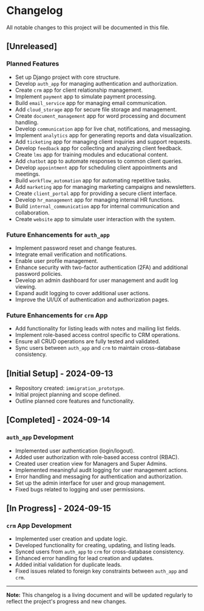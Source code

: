 # **Changelog**

All notable changes to this project will be documented in this file.

## [Unreleased]

### Planned Features
- Set up Django project with core structure.
- Develop `auth_app` for managing authentication and authorization.
- Create `crm` app for client relationship management.
- Implement `payment` app to simulate payment processing.
- Build `email_service` app for managing email communication.
- Add `cloud_storage` app for secure file storage and management.
- Create `document_management` app for word processing and document handling.
- Develop `communication` app for live chat, notifications, and messaging.
- Implement `analytics` app for generating reports and data visualization.
- Add `ticketing` app for managing client inquiries and support requests.
- Develop `feedback` app for collecting and analyzing client feedback.
- Create `lms` app for training modules and educational content.
- Add `chatbot` app to automate responses to common client queries.
- Develop `appointment` app for scheduling client appointments and meetings.
- Build `workflow_automation` app for automating repetitive tasks.
- Add `marketing` app for managing marketing campaigns and newsletters.
- Create `client_portal` app for providing a secure client interface.
- Develop `hr_management` app for managing internal HR functions.
- Build `internal_communication` app for internal communication and collaboration.
- Create `website` app to simulate user interaction with the system.

### Future Enhancements for `auth_app`
- Implement password reset and change features.
- Integrate email verification and notifications.
- Enable user profile management.
- Enhance security with two-factor authentication (2FA) and additional password policies.
- Develop an admin dashboard for user management and audit log viewing.
- Expand audit logging to cover additional user actions.
- Improve the UI/UX of authentication and authorization pages.

### Future Enhancements for `crm` App
- Add functionality for listing leads with notes and mailing list fields.
- Implement role-based access control specific to CRM operations.
- Ensure all CRUD operations are fully tested and validated.
- Sync users between `auth_app` and `crm` to maintain cross-database consistency.

## [Initial Setup] - 2024-09-13
- Repository created: `immigration_prototype`.
- Initial project planning and scope defined.
- Outline planned core features and functionality.

## [Completed] - 2024-09-14
### `auth_app` Development
- Implemented user authentication (login/logout).
- Added user authorization with role-based access control (RBAC).
- Created user creation view for Managers and Super Admins.
- Implemented meaningful audit logging for user management actions.
- Error handling and messaging for authentication and authorization.
- Set up the admin interface for user and group management.
- Fixed bugs related to logging and user permissions.

## [In Progress] - 2024-09-15
### `crm` App Development
- Implemented user creation and update logic.
- Developed functionality for creating, updating, and listing leads.
- Synced users from `auth_app` to `crm` for cross-database consistency.
- Enhanced error handling for lead creation and updates.
- Added initial validation for duplicate leads.
- Fixed issues related to foreign key constraints between `auth_app` and `crm`.

---

**Note:** This changelog is a living document and will be updated regularly to reflect the project's progress and new changes.
